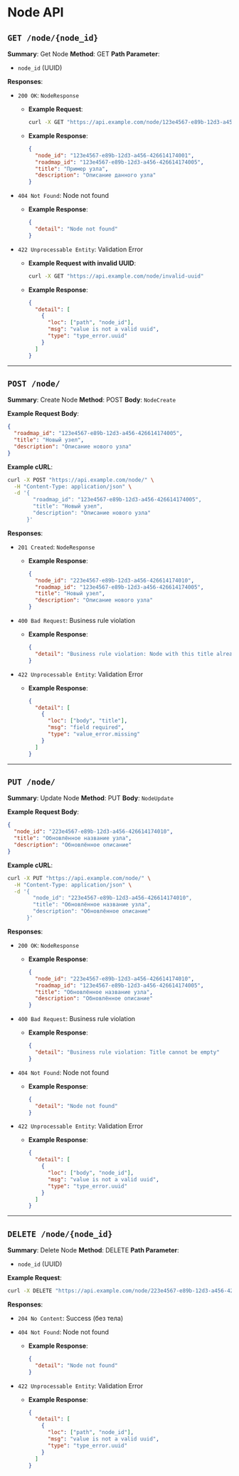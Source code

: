 # Node API

## `GET /node/{node_id}`

**Summary**: Get Node
**Method**: GET
**Path Parameter**:

* `node_id` (UUID)

**Responses**:

* `200 OK`: `NodeResponse`

    * **Example Request**:

      ```bash
      curl -X GET "https://api.example.com/node/123e4567-e89b-12d3-a456-426614174001"
      ```
    * **Example Response**:

      ```json
      {
        "node_id": "123e4567-e89b-12d3-a456-426614174001",
        "roadmap_id": "123e4567-e89b-12d3-a456-426614174005",
        "title": "Пример узла",
        "description": "Описание данного узла"
      }
      ```
* `404 Not Found`: Node not found

    * **Example Response**:

      ```json
      {
        "detail": "Node not found"
      }
      ```
* `422 Unprocessable Entity`: Validation Error

    * **Example Request with invalid UUID**:

      ```bash
      curl -X GET "https://api.example.com/node/invalid-uuid"
      ```
    * **Example Response**:

      ```json
      {
        "detail": [
          {
            "loc": ["path", "node_id"],
            "msg": "value is not a valid uuid",
            "type": "type_error.uuid"
          }
        ]
      }
      ```

---

## `POST /node/`

**Summary**: Create Node
**Method**: POST
**Body**: `NodeCreate`

**Example Request Body**:

```json
{
  "roadmap_id": "123e4567-e89b-12d3-a456-426614174005",
  "title": "Новый узел",
  "description": "Описание нового узла"
}
```

**Example cURL**:

```bash
curl -X POST "https://api.example.com/node/" \
  -H "Content-Type: application/json" \
  -d '{
        "roadmap_id": "123e4567-e89b-12d3-a456-426614174005",
        "title": "Новый узел",
        "description": "Описание нового узла"
      }'
```

**Responses**:

* `201 Created`: `NodeResponse`

    * **Example Response**:

      ```json
      {
        "node_id": "223e4567-e89b-12d3-a456-426614174010",
        "roadmap_id": "123e4567-e89b-12d3-a456-426614174005",
        "title": "Новый узел",
        "description": "Описание нового узла"
      }
      ```
* `400 Bad Request`: Business rule violation

    * **Example Response**:

      ```json
      {
        "detail": "Business rule violation: Node with this title already exists in the roadmap"
      }
      ```
* `422 Unprocessable Entity`: Validation Error

    * **Example Response**:

      ```json
      {
        "detail": [
          {
            "loc": ["body", "title"],
            "msg": "field required",
            "type": "value_error.missing"
          }
        ]
      }
      ```

---

## `PUT /node/`

**Summary**: Update Node
**Method**: PUT
**Body**: `NodeUpdate`

**Example Request Body**:

```json
{
  "node_id": "223e4567-e89b-12d3-a456-426614174010",
  "title": "Обновлённое название узла",
  "description": "Обновлённое описание"
}
```

**Example cURL**:

```bash
curl -X PUT "https://api.example.com/node/" \
  -H "Content-Type: application/json" \
  -d '{
        "node_id": "223e4567-e89b-12d3-a456-426614174010",
        "title": "Обновлённое название узла",
        "description": "Обновлённое описание"
      }'
```

**Responses**:

* `200 OK`: `NodeResponse`

    * **Example Response**:

      ```json
      {
        "node_id": "223e4567-e89b-12d3-a456-426614174010",
        "roadmap_id": "123e4567-e89b-12d3-a456-426614174005",
        "title": "Обновлённое название узла",
        "description": "Обновлённое описание"
      }
      ```
* `400 Bad Request`: Business rule violation

    * **Example Response**:

      ```json
      {
        "detail": "Business rule violation: Title cannot be empty"
      }
      ```
* `404 Not Found`: Node not found

    * **Example Response**:

      ```json
      {
        "detail": "Node not found"
      }
      ```
* `422 Unprocessable Entity`: Validation Error

    * **Example Response**:

      ```json
      {
        "detail": [
          {
            "loc": ["body", "node_id"],
            "msg": "value is not a valid uuid",
            "type": "type_error.uuid"
          }
        ]
      }
      ```

---

## `DELETE /node/{node_id}`

**Summary**: Delete Node
**Method**: DELETE
**Path Parameter**:

* `node_id` (UUID)

**Example Request**:

```bash
curl -X DELETE "https://api.example.com/node/223e4567-e89b-12d3-a456-426614174010"
```

**Responses**:

* `204 No Content`: Success (без тела)
* `404 Not Found`: Node not found

    * **Example Response**:

      ```json
      {
        "detail": "Node not found"
      }
      ```
* `422 Unprocessable Entity`: Validation Error

    * **Example Response**:

      ```json
      {
        "detail": [
          {
            "loc": ["path", "node_id"],
            "msg": "value is not a valid uuid",
            "type": "type_error.uuid"
          }
        ]
      }
      ```
